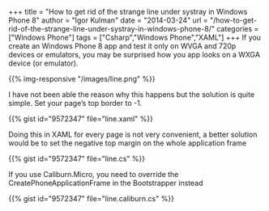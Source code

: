 +++
title = "How to get rid of the strange line under systray in Windows Phone 8"
author = "Igor Kulman"
date = "2014-03-24"
url = "/how-to-get-rid-of-the-strange-line-under-systray-in-windows-phone-8/"
categories = ["Windows Phone"]
tags = ["Csharp","Windows Phone","XAML"]
+++
If you create an Windows Phone 8 app and test it only on WVGA and 720p devices or emulators, you may be surprised how you app looks on a WXGA device (or emulator). 

{{% img-responsive "/images/line.png" %}}

I have not been able the reason why this happens but the solution is quite simple. Set your page&#8217;s top border to -1. 

<!--more-->

{{% gist id="9572347" file="line.xaml" %}}

Doing this in XAML for every page is not very convenient, a better solution would be to set the negative top margin on the whole application frame

{{% gist id="9572347" file="line.cs" %}}

If you use Caliburn.Micro, you need to override the CreatePhoneApplicationFrame in the Bootstrapper instead

{{% gist id="9572347" file="line.caliburn.cs" %}}

 [1]: http://blog.kulman.sk/wp-content/uploads/2014/03/line.png
